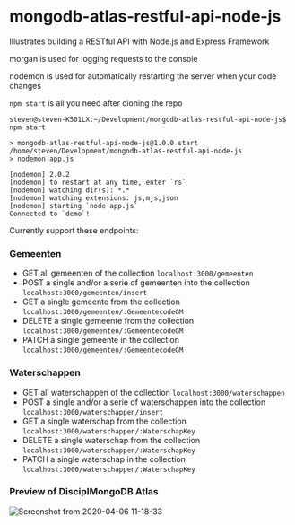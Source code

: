 # mongodb-atlas-restful-api-node-js
Illustrates building a RESTful API with Node.js and Express Framework

morgan is used for logging requests to the console

nodemon is used for automatically restarting the server when your code changes

`npm start` is all you need after cloning the repo

```
steven@steven-K501LX:~/Development/mongodb-atlas-restful-api-node-js$ npm start

> mongodb-atlas-restful-api-node-js@1.0.0 start /home/steven/Development/mongodb-atlas-restful-api-node-js
> nodemon app.js

[nodemon] 2.0.2
[nodemon] to restart at any time, enter `rs`
[nodemon] watching dir(s): *.*
[nodemon] watching extensions: js,mjs,json
[nodemon] starting `node app.js`
Connected to `demo`!

```


Currently support these endpoints:

### Gemeenten
- GET all gemeenten of the collection
`localhost:3000/gemeenten`
- POST a single and/or a serie of gemeenten into the collection
`localhost:3000/gemeenten/insert`
- GET a single gemeente from the collection
`localhost:3000/gemeenten/:GemeentecodeGM`
- DELETE a single gemeente from the collection
`localhost:3000/gemeenten/:GemeentecodeGM`
- PATCH a single gemeente in the collection
`localhost:3000/gemeenten/:GemeentecodeGM`

### Waterschappen
- GET all waterschappen of the collection
`localhost:3000/waterschappen`
- POST a single and/or a serie of waterschappen into the collection
`localhost:3000/waterschappen/insert`
- GET a single waterschap from the collection
`localhost:3000/waterschappen/:WaterschapKey`
- DELETE a single waterschap from the collection
`localhost:3000/waterschappen/:WaterschapKey`
- PATCH a single waterschap in the collection
`localhost:3000/waterschappen/:WaterschapKey`

### Preview of DisciplMongoDB Atlas
![Screenshot from 2020-04-06 11-18-33](https://user-images.githubusercontent.com/25812095/78544112-f178a880-77f9-11ea-80bf-09497b31c845.png)
